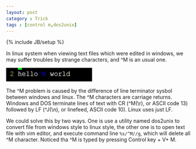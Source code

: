 ```yaml
---
layout: post
category : Trick
tags : [control m,dos2unix]
---
```


{% include JB/setup %}


In linux system when viewing text files which were edited 
in windows, we may suffer troubles by strange characters, and ^M is an usual one.

<img src ="/assets/images/controlm.jpg" />

The ^M problem is caused by the difference of line terminator sysbol between windows and linux. The ^M characters are carriage returns. Windows and DOS terminate lines of text with CR (^M(\r), or ASCII code 13) followed by LF (^J(\n), or linefeed, ASCII code 10). Linux uses just LF.


We could solve this by two ways. One is use a utility named dos2unix to convert file from windows style to linux style, the other one is to open text file with vim editor, and execute command line `%s/^M//g`, which will delete all ^M character. Noticed tha ^M is typed by pressing Control key + V+ M.
